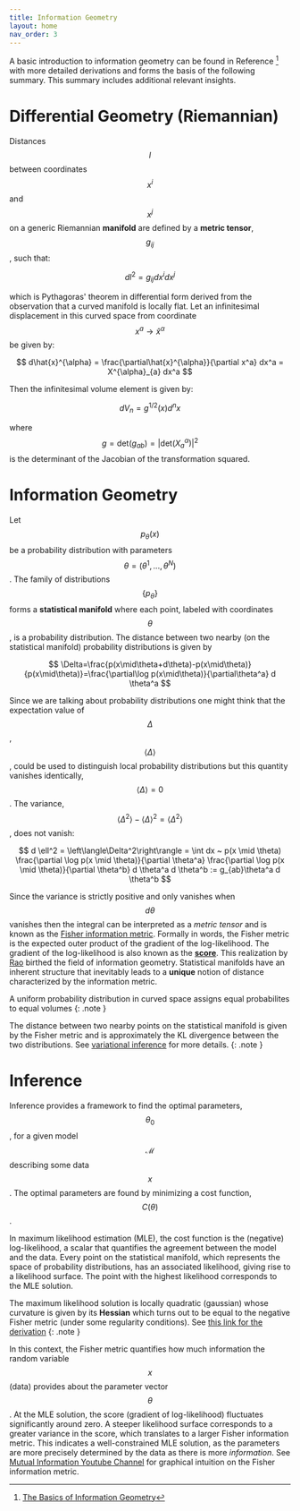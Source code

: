 ```yaml
---
title: Information Geometry
layout: home
nav_order: 3
---
```


A basic introduction to information geometry can be found in Reference [^1] with more detailed derivations and forms the basis of the following summary. This summary includes additional relevant insights.

# Differential Geometry (Riemannian)

Distances $$l$$ between coordinates $$x^i$$ and $$x^j$$ on a generic Riemannian **manifold** are defined by a **metric tensor**, $$g_{ij}$$, such that:

$$
dl^2 = g_{ij}dx^i dx^j
$$

which is Pythagoras' theorem in differential form derived from the observation that a curved manifold is locally flat. Let an infinitesimal displacement in this curved space from coordinate $$x^a \rightarrow \hat{x}^{\alpha}$$ be given by:

$$
d\hat{x}^{\alpha} = \frac{\partial\hat{x}^{\alpha}}{\partial x^a} dx^a = X^{\alpha}_{a} dx^a
$$

Then the infinitesimal volume element is given by:

$$
dV_n = g^{1/2}(x)d^n x
$$

where $$g = \text{det}(g_{ab}) = \vert \text{det}(X_a^{\alpha}) \vert^2$$ is the determinant of the Jacobian of the transformation squared. 

# Information Geometry

Let $$p_{\theta}(x)$$ be a probability distribution with parameters $$\theta = (\theta^1, ..., \theta^N)$$. The family of distributions $$\{p_{\theta}\}$$ forms a **statistical manifold** where each point, labeled with coordinates $$\theta$$, is a probability distribution. The distance between two nearby (on the statistical manifold) probability distributions is given by

$$
\Delta=\frac{p(x\mid\theta+d\theta)-p(x\mid\theta)}{p(x\mid\theta)}=\frac{\partial\log p(x\mid\theta)}{\partial\theta^a} d \theta^a
$$

Since we are talking about probability distributions one might think that the expectation value of $$\Delta$$, $$\left< \Delta \right>$$, could be used to distinguish local probability distributions but this quantity vanishes identically, $$\left< \Delta \right>=0$$. The variance, $$\left< \Delta^2 \right> - \left< \Delta \right>^2 = \left< \Delta^2 \right>$$, does not vanish:

$$
d \ell^2 = \left\langle\Delta^2\right\rangle = \int dx ~ p(x \mid \theta) \frac{\partial \log p(x \mid \theta)}{\partial \theta^a} \frac{\partial \log p(x \mid \theta)}{\partial \theta^b} d \theta^a d \theta^b := g_{ab}\theta^a d \theta^b
$$

Since the variance is strictly positive and only vanishes when $$d\theta$$ vanishes then the integral can be interpreted as a *metric tensor* and is known as the [Fisher information metric](https://en.wikipedia.org/wiki/Fisher_information_metric). Formally in words, the Fisher metric is the expected outer product of the gradient of the log-likelihood. The gradient of the log-likelihood is also known as the [**score**](https://en.wikipedia.org/wiki/Informant_(statistics)). This realization by [Rao](https://en.wikipedia.org/wiki/C._R._Rao) birthed the field of information geometry. Statistical manifolds have an inherent structure that inevitably leads to a **unique** notion of distance characterized by the information metric. 

A uniform probability distribution in curved space assigns equal probabilites to equal volumes
{: .note }

The distance between two nearby points on the statistical manifold is given by the Fisher metric and is approximately the KL divergence between the two distributions. See [variational inference](bayesian_inference/variational_inference.md) for more details.
{: .note }

# Inference

Inference provides a framework to find the optimal parameters, $$\theta_0$$, for a given model $$\mathcal{M}$$ describing some data $$x$$. The optimal parameters are found by minimizing a cost function, $$C(\theta)$$. 

In maximum likelihood estimation (MLE), the cost function is the (negative) log-likelihood, a scalar that quantifies the agreement between the model and the data. Every point on the statistical manifold, which represents the space of probability distributions, has an associated likelihood, giving rise to a likelihood surface. The point with the highest likelihood corresponds to the MLE solution.

The maximum likelihood solution is locally quadratic (gaussian) whose curvature is given by its **Hessian** which turns out to be equal to the negative Fisher metric (under some regularity conditions). See [this link for the derivation](https://math.stackexchange.com/questions/3585130/why-is-the-fisher-information-matrix-both-an-expected-outer-product-and-a-hessia)
{: .note }

In this context, the Fisher metric quantifies how much information the random variable $$x$$ (data) provides about the parameter vector $$\theta$$. At the MLE solution, the score (gradient of log-likelihood) fluctuates significantly around zero. A steeper likelihood surface corresponds to a greater variance in the score, which translates to a larger Fisher information metric. This indicates a well-constrained MLE solution, as the parameters are more precisely determined by the data as there is more *information*. See [Mutual Information Youtube Channel](https://www.youtube.com/watch?v=pneluWj-U-o) for graphical intuition on the Fisher information metric.

[^1]: [The Basics of Information Geometry](https://arxiv.org/pdf/1412.5633)
